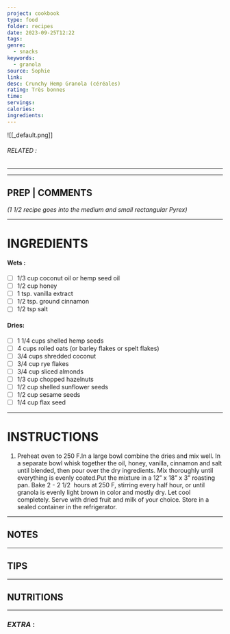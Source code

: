 ```yaml
---
project: cookbook
type: food
folder: recipes
date: 2023-09-25T12:22
tags: 
genre:
  - snacks
keywords:
  - granola
source: Sophie
link: 
desc: Crunchy Hemp Granola (céréales)
rating: Très bonnes
time: 
servings: 
calories: 
ingredients:
---
```


![[_default.png]]
###### *RELATED* : 
---


---
## PREP | COMMENTS

*(1 1/2 recipe goes into the medium and small rectangular Pyrex)*

---
# INGREDIENTS

#### Wets :

- [ ] 1/3 cup coconut oil or hemp seed oil
- [ ] 1/2 cup honey
- [ ] 1 tsp. vanilla extract
- [ ] 1/2 tsp. ground cinnamon
- [ ] 1/2 tsp salt

#### **Dries**:

- [ ] 1 1/4 cups shelled hemp seeds
- [ ] 4 cups rolled oats (or barley flakes or spelt flakes)
- [ ] 3/4 cups shredded coconut
- [ ] 3/4 cup rye flakes
- [ ] 3/4 cup sliced almonds
- [ ] 1/3 cup chopped hazelnuts
- [ ] 1/2 cup shelled sunflower seeds
- [ ] 1/2 cup sesame seeds
- [ ] 1/4 cup flax seed

---
# INSTRUCTIONS

1. Preheat oven to 250 F.In a large bowl combine the dries and mix well. In a separate bowl whisk together the oil, honey, vanilla, cinnamon and salt until blended, then pour over the dry ingredients. Mix thoroughly until everything is evenly coated.Put the mixture in a 12” x 18” x 3” roasting pan. Bake 2 - 2 1/2  hours at 250 F, stirring every half hour, or until granola is evenly light brown in color and mostly dry. Let cool completely. Serve with dried fruit and milk of your choice. Store in a sealed container in the refrigerator.

---
## NOTES



---
## TIPS



---
## NUTRITIONS



---
### *EXTRA* :



